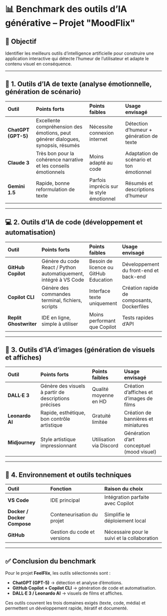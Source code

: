 # 📊 Benchmark des outils d’IA générative – Projet "MoodFlix" 

## 🎯 Objectif
Identifier les meilleurs outils d’intelligence artificielle pour construire une application interactive
qui détecte l’humeur de l’utilisateur et adapte le contenu visuel en conséquence.

---

## 🧠 1. Outils d’IA de texte (analyse émotionnelle, génération de scénario)

| Outil | Points forts | Points faibles | Usage envisagé |
|:------|:--------------|:----------------|:----------------|
| **ChatGPT (GPT-5)** | Excellente compréhension des émotions, peut générer dialogues, synopsis, résumés | Nécessite connexion internet | Détection d’humeur + génération de texte |
| **Claude 3** | Très bon pour la cohérence narrative et les conseils émotionnels | Moins adapté au code | Adaptation de scénario et ton émotionnel |
| **Gemini 1.5** | Rapide, bonne reformulation de texte | Parfois imprécis sur le style émotionnel | Résumés et descriptions d’humeur |

---

## 💻 2. Outils d’IA de code (développement et automatisation)

| Outil | Points forts | Points faibles | Usage envisagé |
|:------|:--------------|:----------------|:----------------|
| **GitHub Copilot** | Génère du code React / Python automatiquement, intégré à VS Code | Besoin de licence ou GitHub Education | Développement du front-end et back-end |
| **Copilot CLI** | Génère des commandes terminal, fichiers, scripts | Interface texte uniquement | Création rapide de composants, Dockerfiles |
| **Replit Ghostwriter** | IDE en ligne, simple à utiliser | Moins performant que Copilot | Tests rapides d’API |

---

## 🎨 3. Outils d’IA d’images (génération de visuels et affiches)

| Outil | Points forts | Points faibles | Usage envisagé |
|:------|:--------------|:----------------|:----------------|
| **DALL·E 3** | Génère des visuels à partir de descriptions précises | Qualité moyenne en HD | Création d’affiches et d’images de films |
| **Leonardo AI** | Rapide, esthétique, bon contrôle artistique | Gratuité limitée | Création de bannières et miniatures |
| **Midjourney** | Style artistique impressionnant | Utilisation via Discord | Génération d’art conceptuel (mood visuel) |

---

## 🔧 4. Environnement et outils techniques

| Outil | Fonction | Raison du choix |
|:------|:-----------|:----------------|
| **VS Code** | IDE principal | Intégration parfaite avec Copilot |
| **Docker / Docker Compose** | Conteneurisation du projet | Simplifie le déploiement local |
| **GitHub** | Gestion du code et versions | Nécessaire pour le suivi et la collaboration |

---

## ✅ Conclusion du benchmark

Pour le projet **FeelFlix**, les outils sélectionnés sont :
- **ChatGPT (GPT-5)** → détection et analyse d’émotions.  
- **GitHub Copilot + Copilot CLI** → génération de code et automatisation.  
- **DALL·E 3 / Leonardo AI** → visuels de films et affiches.  

Ces outils couvrent les trois domaines exigés (texte, code, média) et permettent un développement rapide, itératif et documenté.
